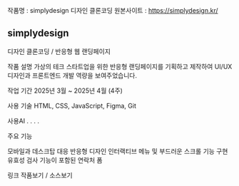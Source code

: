 작품명 : simplydesign 디자인 클론코딩
원본사이트 : https://simplydesign.kr/

simplydesign
--- 
디자인 클론코딩 / 반응형 웹 랜딩페이지

작품 설명
가상의 테크 스타트업을 위한 반응형 랜딩페이지를 기획하고 제작하여 UI/UX 디자인과 프론트엔드 개발 역량을 보여주었습니다.

작업 기간
2025년 3월 ~ 2025년 4월 (4주)

사용 기술
HTML, CSS, JavaScript, Figma, Git

사용AI
. . . .

주요 기능

모바일과 데스크탑 대응 반응형 디자인
인터랙티브 메뉴 및 부드러운 스크롤 기능 구현
유효성 검사 기능이 포함된 연락처 폼

링크 
작품보기  / 소스보기


